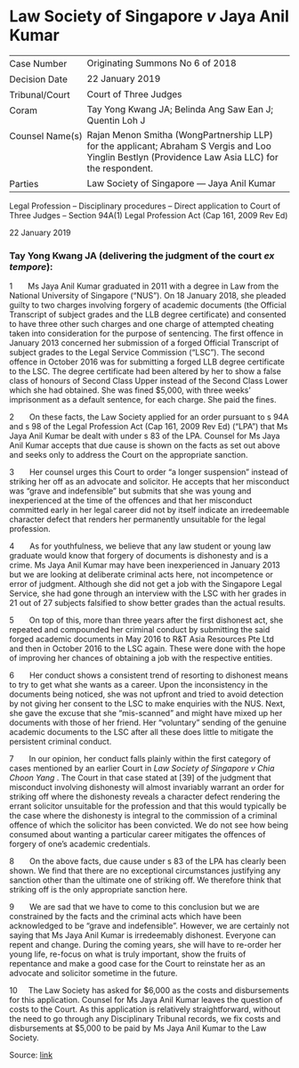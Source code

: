 # Law Society of Singapore _v_ Jaya Anil Kumar  

<table id="info-table"><tbody><tr class="info-row"><td class="txt-label" style="padding: 4px 0px; white-space: nowrap" valign="top">Case Number</td><td class="txt-body">Originating Summons No 6 of 2018</td></tr><tr class="info-row"><td class="txt-label" style="padding: 4px 0px; white-space: nowrap" valign="top">Decision Date</td><td class="txt-body">22 January 2019</td></tr><tr class="info-row"><td class="txt-label" style="padding: 4px 0px; white-space: nowrap" valign="top">Tribunal/Court</td><td class="txt-body">Court of Three Judges</td></tr><tr class="info-row"><td class="txt-label" style="padding: 4px 0px; white-space: nowrap" valign="top">Coram</td><td class="txt-body">Tay Yong Kwang JA; Belinda Ang Saw Ean J; Quentin Loh J</td></tr><tr class="info-row"><td class="txt-label" style="padding: 4px 0px; white-space: nowrap" valign="top">Counsel Name(s)</td><td class="txt-body">Rajan Menon Smitha (WongPartnership LLP) for the applicant; Abraham S Vergis and Loo Yinglin Bestlyn (Providence Law Asia LLC) for the respondent.</td></tr><tr class="info-row"><td class="txt-label" style="padding: 4px 0px; white-space: nowrap" valign="top">Parties</td><td class="txt-body">Law Society of Singapore — Jaya Anil Kumar</td></tr></tbody></table>

Legal Profession – Disciplinary procedures – Direct application to Court of Three Judges – Section 94A(1) Legal Profession Act (Cap 161, 2009 Rev Ed)

22 January 2019

### Tay Yong Kwang JA (delivering the judgment of the court _ex tempore_):

1       Ms Jaya Anil Kumar graduated in 2011 with a degree in Law from the National University of Singapore (“NUS”). On 18 January 2018, she pleaded guilty to two charges involving forgery of academic documents (the Official Transcript of subject grades and the LLB degree certificate) and consented to have three other such charges and one charge of attempted cheating taken into consideration for the purpose of sentencing. The first offence in January 2013 concerned her submission of a forged Official Transcript of subject grades to the Legal Service Commission (“LSC”). The second offence in October 2016 was for submitting a forged LLB degree certificate to the LSC. The degree certificate had been altered by her to show a false class of honours of Second Class Upper instead of the Second Class Lower which she had obtained. She was fined $5,000, with three weeks’ imprisonment as a default sentence, for each charge. She paid the fines.

2       On these facts, the Law Society applied for an order pursuant to s 94A and s 98 of the Legal Profession Act (Cap 161, 2009 Rev Ed) (“LPA”) that Ms Jaya Anil Kumar be dealt with under s 83 of the LPA. Counsel for Ms Jaya Anil Kumar accepts that due cause is shown on the facts as set out above and seeks only to address the Court on the appropriate sanction.

3       Her counsel urges this Court to order “a longer suspension” instead of striking her off as an advocate and solicitor. He accepts that her misconduct was “grave and indefensible” but submits that she was young and inexperienced at the time of the offences and that her misconduct committed early in her legal career did not by itself indicate an irredeemable character defect that renders her permanently unsuitable for the legal profession.

4       As for youthfulness, we believe that any law student or young law graduate would know that forgery of documents is dishonesty and is a crime. Ms Jaya Anil Kumar may have been inexperienced in January 2013 but we are looking at deliberate criminal acts here, not incompetence or error of judgment. Although she did not get a job with the Singapore Legal Service, she had gone through an interview with the LSC with her grades in 21 out of 27 subjects falsified to show better grades than the actual results.

5       On top of this, more than three years after the first dishonest act, she repeated and compounded her criminal conduct by submitting the said forged academic documents in May 2016 to R&T Asia Resources Pte Ltd and then in October 2016 to the LSC again. These were done with the hope of improving her chances of obtaining a job with the respective entities.

6       Her conduct shows a consistent trend of resorting to dishonest means to try to get what she wants as a career. Upon the inconsistency in the documents being noticed, she was not upfront and tried to avoid detection by not giving her consent to the LSC to make enquiries with the NUS. Next, she gave the excuse that she “mis-scanned” and might have mixed up her documents with those of her friend. Her “voluntary” sending of the genuine academic documents to the LSC after all these does little to mitigate the persistent criminal conduct.

7       In our opinion, her conduct falls plainly within the first category of cases mentioned by an earlier Court in _Law Society of Singapore v Chia Choon Yang_ . The Court in that case stated at \[39\] of the judgment that misconduct involving dishonesty will almost invariably warrant an order for striking off where the dishonesty reveals a character defect rendering the errant solicitor unsuitable for the profession and that this would typically be the case where the dishonesty is integral to the commission of a criminal offence of which the solicitor has been convicted. We do not see how being consumed about wanting a particular career mitigates the offences of forgery of one’s academic credentials.

8       On the above facts, due cause under s 83 of the LPA has clearly been shown. We find that there are no exceptional circumstances justifying any sanction other than the ultimate one of striking off. We therefore think that striking off is the only appropriate sanction here.

9       We are sad that we have to come to this conclusion but we are constrained by the facts and the criminal acts which have been acknowledged to be “grave and indefensible”. However, we are certainly not saying that Ms Jaya Anil Kumar is irredeemably dishonest. Everyone can repent and change. During the coming years, she will have to re-order her young life, re-focus on what is truly important, show the fruits of repentance and make a good case for the Court to reinstate her as an advocate and solicitor sometime in the future.

10     The Law Society has asked for $6,000 as the costs and disbursements for this application. Counsel for Ms Jaya Anil Kumar leaves the question of costs to the Court. As this application is relatively straightforward, without the need to go through any Disciplinary Tribunal records, we fix costs and disbursements at $5,000 to be paid by Ms Jaya Anil Kumar to the Law Society.


Source: [link](https://www.lawnet.sg:443/lawnet/web/lawnet/free-resources?p_p_id=freeresources_WAR_lawnet3baseportlet&p_p_lifecycle=1&p_p_state=normal&p_p_mode=view&_freeresources_WAR_lawnet3baseportlet_action=openContentPage&_freeresources_WAR_lawnet3baseportlet_docId=%2FJudgment%2F22738-SSP.xml)